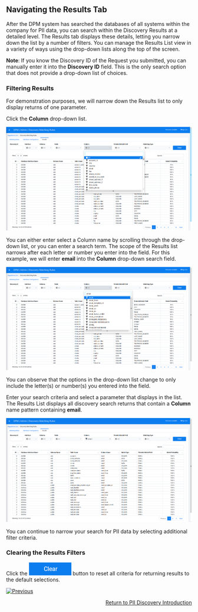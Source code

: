 ## Navigating the Results Tab

After the DPM system has searched the databases of all systems within the company for PII data, you can search within the Discovery Results at a detailed level. The Results tab displays these details, letting you narrow down the list by a number of filters. You can manage the Results List view in a variety of ways using the drop-down lists along the top of the screen. 

**Note**: If you know the Discovery ID of the Request you submitted, you can manually enter it into the **Discovery ID** field. This is the only search option that does not provide a drop-down list of choices.

### Filtering Results

For demonstration purposes, we will narrow down the Results list to only display returns of one parameter. 

Click the **Column** drop-down list.

![image](/articles/DPM/images/Figure_91_Discovery_Results_Filter.png)

You can either enter select a Column name by scrolling through the drop-down list, or you can enter a search term. The scope of the Results list narrows after each letter or number you enter into the field. For this example, we will enter **email** into the **Column** drop-down search field.

![image](/articles/DPM/images/Figure_92_Discovery_Results_EnterFilter.png)

You can observe that the options in the drop-down list change to only include the letter(s) or number(s) you entered into the field. 

Enter your search criteria and select a parameter that displays in the list. The Results List displays all discovery search returns that contain a **Column** name pattern containing **email**.

![image](/articles/DPM/images/Figure_93_Discovery_Results_Filtered.png)

You can continue to narrow your search for PII data by selecting additional filter criteria. 

### Clearing the Results Filters

Click the ![image](/articles/DPM/images/ICON_Clear.png) button to reset all criteria for returning results to the default selections.



[![Previous](/articles/DPM/images/Previous.png)](/articles/DPM/02_Admin_Module/15_8_Discovery_Results_Tab_Overview.md)[<p align="right"> Return to PII Discovery Introduction</p>](/articles/DPM/02_Admin_Module/15_1_Discovery_Introduction.md)
